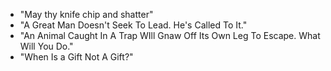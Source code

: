 * "May thy knife chip and shatter" 
* "A Great Man Doesn't Seek To Lead. He's Called To It." 
* "An Animal Caught In A Trap WIll Gnaw Off Its Own Leg To Escape. What Will You Do."
* "When Is a Gift Not A Gift?"
